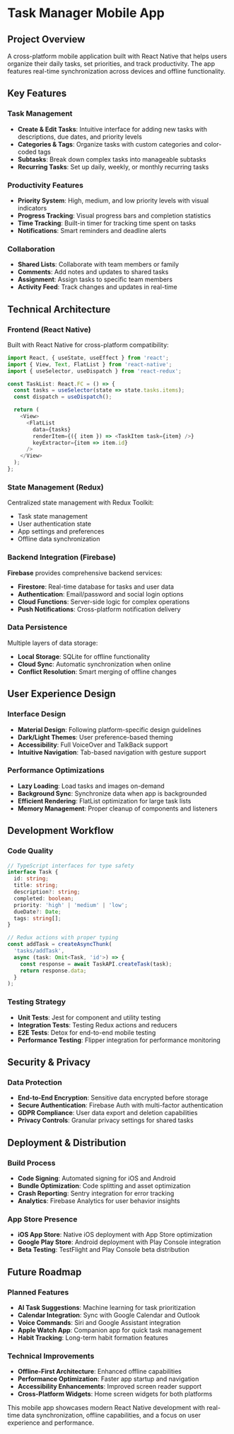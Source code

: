 
# Task Manager Mobile App

## Project Overview

A cross-platform mobile application built with React Native that helps users organize their daily tasks, set priorities, and track productivity. The app features real-time synchronization across devices and offline functionality.

## Key Features

### Task Management
- **Create & Edit Tasks**: Intuitive interface for adding new tasks with descriptions, due dates, and priority levels
- **Categories & Tags**: Organize tasks with custom categories and color-coded tags
- **Subtasks**: Break down complex tasks into manageable subtasks
- **Recurring Tasks**: Set up daily, weekly, or monthly recurring tasks

### Productivity Features
- **Priority System**: High, medium, and low priority levels with visual indicators
- **Progress Tracking**: Visual progress bars and completion statistics
- **Time Tracking**: Built-in timer for tracking time spent on tasks
- **Notifications**: Smart reminders and deadline alerts

### Collaboration
- **Shared Lists**: Collaborate with team members or family
- **Comments**: Add notes and updates to shared tasks
- **Assignment**: Assign tasks to specific team members
- **Activity Feed**: Track changes and updates in real-time

## Technical Architecture

### Frontend (React Native)
Built with React Native for cross-platform compatibility:

```typescript
import React, { useState, useEffect } from 'react';
import { View, Text, FlatList } from 'react-native';
import { useSelector, useDispatch } from 'react-redux';

const TaskList: React.FC = () => {
  const tasks = useSelector(state => state.tasks.items);
  const dispatch = useDispatch();

  return (
    <View>
      <FlatList
        data={tasks}
        renderItem={({ item }) => <TaskItem task={item} />}
        keyExtractor={item => item.id}
      />
    </View>
  );
};
```

### State Management (Redux)
Centralized state management with Redux Toolkit:
- Task state management
- User authentication state
- App settings and preferences
- Offline data synchronization

### Backend Integration (Firebase)
**Firebase** provides comprehensive backend services:
- **Firestore**: Real-time database for tasks and user data
- **Authentication**: Email/password and social login options
- **Cloud Functions**: Server-side logic for complex operations
- **Push Notifications**: Cross-platform notification delivery

### Data Persistence
Multiple layers of data storage:
- **Local Storage**: SQLite for offline functionality
- **Cloud Sync**: Automatic synchronization when online
- **Conflict Resolution**: Smart merging of offline changes

## User Experience Design

### Interface Design
- **Material Design**: Following platform-specific design guidelines
- **Dark/Light Themes**: User preference-based theming
- **Accessibility**: Full VoiceOver and TalkBack support
- **Intuitive Navigation**: Tab-based navigation with gesture support

### Performance Optimizations
- **Lazy Loading**: Load tasks and images on-demand
- **Background Sync**: Synchronize data when app is backgrounded
- **Efficient Rendering**: FlatList optimization for large task lists
- **Memory Management**: Proper cleanup of components and listeners

## Development Workflow

### Code Quality
```typescript
// TypeScript interfaces for type safety
interface Task {
  id: string;
  title: string;
  description?: string;
  completed: boolean;
  priority: 'high' | 'medium' | 'low';
  dueDate?: Date;
  tags: string[];
}

// Redux actions with proper typing
const addTask = createAsyncThunk(
  'tasks/addTask',
  async (task: Omit<Task, 'id'>) => {
    const response = await TaskAPI.createTask(task);
    return response.data;
  }
);
```

### Testing Strategy
- **Unit Tests**: Jest for component and utility testing
- **Integration Tests**: Testing Redux actions and reducers
- **E2E Tests**: Detox for end-to-end mobile testing
- **Performance Testing**: Flipper integration for performance monitoring

## Security & Privacy

### Data Protection
- **End-to-End Encryption**: Sensitive data encrypted before storage
- **Secure Authentication**: Firebase Auth with multi-factor authentication
- **GDPR Compliance**: User data export and deletion capabilities
- **Privacy Controls**: Granular privacy settings for shared tasks

## Deployment & Distribution

### Build Process
- **Code Signing**: Automated signing for iOS and Android
- **Bundle Optimization**: Code splitting and asset optimization
- **Crash Reporting**: Sentry integration for error tracking
- **Analytics**: Firebase Analytics for user behavior insights

### App Store Presence
- **iOS App Store**: Native iOS deployment with App Store optimization
- **Google Play Store**: Android deployment with Play Console integration
- **Beta Testing**: TestFlight and Play Console beta distribution

## Future Roadmap

### Planned Features
- **AI Task Suggestions**: Machine learning for task prioritization
- **Calendar Integration**: Sync with Google Calendar and Outlook
- **Voice Commands**: Siri and Google Assistant integration
- **Apple Watch App**: Companion app for quick task management
- **Habit Tracking**: Long-term habit formation features

### Technical Improvements
- **Offline-First Architecture**: Enhanced offline capabilities
- **Performance Optimization**: Faster app startup and navigation
- **Accessibility Enhancements**: Improved screen reader support
- **Cross-Platform Widgets**: Home screen widgets for both platforms

This mobile app showcases modern React Native development with real-time data synchronization, offline capabilities, and a focus on user experience and performance.
